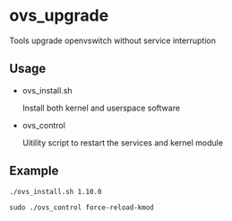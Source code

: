ovs_upgrade
===========

Tools upgrade openvswitch without service interruption

Usage
-----

* ovs_install.sh

    Install both kernel and userspace software


* ovs_control

    Uitility script to restart the services and kernel module


Example
-------

    ./ovs_install.sh 1.10.0

    sudo ./ovs_control force-reload-kmod
